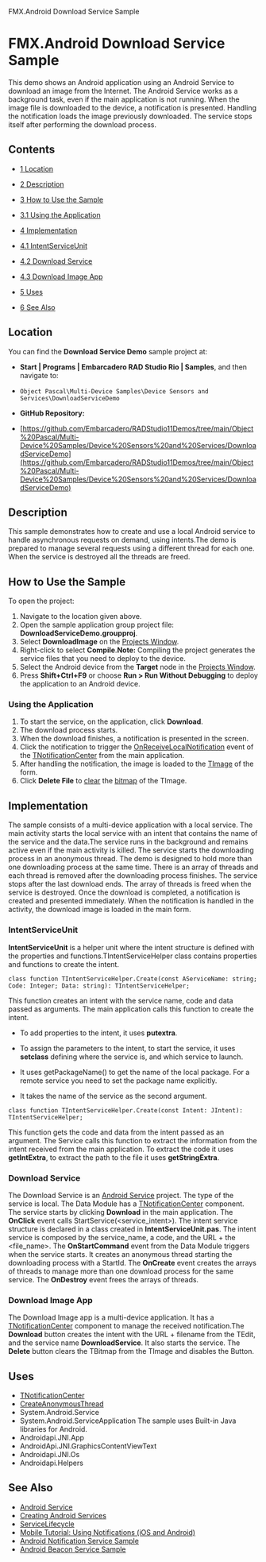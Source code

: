 FMX.Android Download Service Sample[]()
# FMX.Android Download Service Sample 


This demo shows an Android application using an Android Service to download an image from the Internet. The Android Service works as a background task, even if the main application is not running. When the image file is downloaded to the device, a notification is presented. Handling the notification loads the image previously downloaded.
The service stops itself after performing the download process.

## Contents



* [1 Location](#Location)
* [2 Description](#Description)
* [3 How to Use the Sample](#How_to_Use_the_Sample)

* [3.1 Using the Application](#Using_the_Application)

* [4 Implementation](#Implementation)

* [4.1 IntentServiceUnit](#IntentServiceUnit)
* [4.2 Download Service](#Download_Service)
* [4.3 Download Image App](#Download_Image_App)

* [5 Uses](#Uses)
* [6 See Also](#See_Also)


## Location 

You can find the **Download Service Demo** sample project at:
* **Start | Programs | Embarcadero RAD Studio Rio | Samples**, and then navigate to:

* `Object Pascal\Multi-Device Samples\Device Sensors and Services\DownloadServiceDemo`

* **GitHub Repository:**

* [https://github.com/Embarcadero/RADStudio11Demos/tree/main/Object%20Pascal/Multi-Device%20Samples/Device%20Sensors%20and%20Services/DownloadServiceDemo](https://github.com/Embarcadero/RADStudio11Demos/tree/main/Object%20Pascal/Multi-Device%20Samples/Device%20Sensors%20and%20Services/DownloadServiceDemo)

## Description 

This sample demonstrates how to create and use a local Android service to handle asynchronous requests on demand, using intents.The demo is prepared to manage several requests using a different thread for each one. When the service is destroyed all the threads are freed. 

## How to Use the Sample 

To open the project:
1.  Navigate to the location given above.
2.  Open the sample application group project file: **DownloadServiceDemo.groupproj**.
3.  Select **DownloadImage** on the [Projects Window](http://docwiki.embarcadero.com/RADStudio/en/Projects_Window).
4.  Right-click to select **Compile**.**Note:** Compiling the project generates the service files that you need to deploy to the device.
5.  Select the Android device from the **Target** node in the [Projects Window](http://docwiki.embarcadero.com/RADStudio/en/Projects_Window).
6.  Press **Shift+Ctrl+F9** or choose **Run > Run Without Debugging** to deploy the application to an Android device.

### Using the Application 


1.  To start the service, on the application, click **Download**.
2.  The download process starts.
3.  When the download finishes, a notification is presented in the screen.
4.  Click the notification to trigger the [OnReceiveLocalNotification](http://docwiki.embarcadero.com/Libraries/en/System.Notification.TCustomNotificationCenter.OnReceiveLocalNotification) event of the [TNotificationCenter](http://docwiki.embarcadero.com/Libraries/en/System.Notification.TNotificationCenter) from the main application.
5.  After handling the notification, the image is loaded to the [TImage](http://docwiki.embarcadero.com/Libraries/en/FMX.Objects.TImage) of the form.
6.  Click **Delete File** to [clear](http://docwiki.embarcadero.com/Libraries/en/FMX.Graphics.TBitmap.Clear) the [bitmap](http://docwiki.embarcadero.com/Libraries/en/FMX.Objects.TImage.Bitmap) of the TImage.

## Implementation 

The sample consists of a multi-device application with a local service. The main activity starts the local service with an intent that contains the name of the service and the data.The service runs in the background and remains active even if the main activity is killed. The service starts the downloading process in an anonymous thread. The demo is designed to hold more than one downloading process at the same time. There is an array of threads and each thread is removed after the downloading process finishes. The service stops after the last download ends. The array of threads is freed when the service is destroyed.
Once the download is completed, a notification is created and presented immediately. When the notification is handled in the activity, the download image is loaded in the main form.

### IntentServiceUnit 

**IntentServiceUnit** is a helper unit where the intent structure is defined with the properties and functions.TIntentServiceHelper class contains properties and functions to create the intent.

```
class function TIntentServiceHelper.Create(const AServiceName: string; Code: Integer; Data: string): TIntentServiceHelper;

```


This function creates an intent with the service name, code and data passed as arguments. The main application calls this function to create the intent.
*  To add properties to the intent, it uses **putextra**.
*  To assign the parameters to the intent, to start the service, it uses **setclass** defining where the service is, and which service to launch.

*  It uses getPackageName() to get the name of the local package. For a remote service you need to set the package name explicitly.
*  It takes the name of the service as the second argument.

```
class function TIntentServiceHelper.Create(const Intent: JIntent): TIntentServiceHelper;

```


This function gets the code and data from the intent passed as an argument. The Service calls this function to extract the information from the intent received from the main application. To extract the code it uses **getIntExtra**, to extract the path to the file it uses **getStringExtra**.
### Download Service 

The Download Service is an [Android Service](http://docwiki.embarcadero.com/RADStudio/en/Android_Service) project. The type of the service is local. The Data Module has a [TNotificationCenter](http://docwiki.embarcadero.com/Libraries/en/System.Notification.TNotificationCenter) component.
The service starts by clicking **Download** in the main application. The **OnClick** event calls StartService(<service_intent>). The intent service structure is declared in a class created in **IntentServiceUnit.pas**. The intent service is composed by the service_name, a code, and the URL + the <file_name>. 
The **OnStartCommand** event from the Data Module triggers when the service starts. It creates an anonymous thread starting the downloading process with a StartId.
The **OnCreate** event creates the arrays of threads to manage more than one download process for the same service.
The **OnDestroy** event frees the arrays of threads. 

### Download Image App 

The Download Image app is a multi-device application. It has a [TNotificationCenter](http://docwiki.embarcadero.com/Libraries/en/System.Notification.TNotificationCenter) component to manage the received notification.The **Download** button creates the intent with the URL + filename from the TEdit, and the service name **DownloadService**. It also starts the service.
The **Delete** button clears the TBitmap from the TImage and disables the Button. 

## Uses 


* [TNotificationCenter](http://docwiki.embarcadero.com/Libraries/en/System.Notification.TNotificationCenter)
* [CreateAnonymousThread](http://docwiki.embarcadero.com/Libraries/en/System.Classes.TThread.CreateAnonymousThread)
*  System.Android.Service
*  System.Android.ServiceApplication
The sample uses Built-in Java libraries for Android.
*  Androidapi.JNI.App
*  AndroidApi.JNI.GraphicsContentViewText
*  Androidapi.JNI.Os
*  Androidapi.Helpers

## See Also 


* [Android Service](http://docwiki.embarcadero.com/RADStudio/en/Android_Service)
* [Creating Android Services](http://docwiki.embarcadero.com/RADStudio/en/Creating_Android_Services)
* [ServiceLifecycle](http://developer.android.com/reference/android/app/Service.html#ServiceLifecycle)
* [Mobile Tutorial: Using Notifications (iOS and Android)](http://docwiki.embarcadero.com/RADStudio/en/Mobile_Tutorial:_Using_Notifications_(iOS_and_Android))
* [Android Notification Service Sample](http://docwiki.embarcadero.com/CodeExamples/en/FMX.Android_Notification_Service_Sample)
* [Android Beacon Service Sample](http://docwiki.embarcadero.com/CodeExamples/en/FMX.Android_Beacon_Service_Sample)





